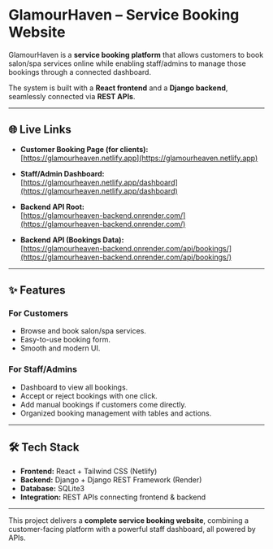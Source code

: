 # GlamourHaven – Service Booking Website  

GlamourHaven is a **service booking platform** that allows customers to book salon/spa services online while enabling staff/admins to manage those bookings through a connected dashboard.  

The system is built with a **React frontend** and a **Django backend**, seamlessly connected via **REST APIs**.  

---

## 🌐 Live Links  

- **Customer Booking Page (for clients):**  
  [https://glamourheaven.netlify.app](https://glamourheaven.netlify.app)  

- **Staff/Admin Dashboard:**  
  [https://glamourheaven.netlify.app/dashboard](https://glamourheaven.netlify.app/dashboard)  

- **Backend API Root:**  
  [https://glamourheaven-backend.onrender.com/](https://glamourheaven-backend.onrender.com/)  

- **Backend API (Bookings Data):**  
  [https://glamourheaven-backend.onrender.com/api/bookings/](https://glamourheaven-backend.onrender.com/api/bookings/)  

---

## ✨ Features  

### For Customers  
- Browse and book salon/spa services.  
- Easy-to-use booking form.  
- Smooth and modern UI.  

### For Staff/Admins  
- Dashboard to view all bookings.  
- Accept or reject bookings with one click.  
- Add manual bookings if customers come directly.  
- Organized booking management with tables and actions.  

---

## 🛠️ Tech Stack  

- **Frontend:** React + Tailwind CSS (Netlify)  
- **Backend:** Django + Django REST Framework (Render)  
- **Database:** SQLite3 
- **Integration:** REST APIs connecting frontend & backend  

---

This project delivers a **complete service booking website**, combining a customer-facing platform with a powerful staff dashboard, all powered by APIs.  
